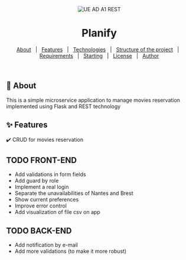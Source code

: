 <div align="center" id="top"> 
  <img src="./.github/app.gif" alt="UE AD A1 REST" />
</div>

<h1 align="center">Planify</h1>

<p align="center">
  <a href="#dart-about">About</a> &#xa0; | &#xa0; 
  <a href="#sparkles-features">Features</a> &#xa0; | &#xa0;
  <a href="#rocket-technologies">Technologies</a> &#xa0; | &#xa0;
  <a href="#dart_check_mark-Structure Of the project">Structure of the project</a> &#xa0; | &#xa0;
  <a href="#white_check_mark-requirements">Requirements</a> &#xa0; | &#xa0;
  <a href="#checkered_flag-starting">Starting</a> &#xa0; | &#xa0;
  <a href="#memo-license">License</a> &#xa0; | &#xa0;
  <a href="https://github.com/{{YOUR_GITHUB_USERNAME}}" target="_blank">Author</a>
</p>

<br>

## :dart: About ##

This is a simple microservice application to manage movies reservation implemented using Flask and REST technology
## :sparkles: Features ##

:heavy_check_mark: CRUD for movies reservation

## TODO FRONT-END

- Add validations in form fields
- Add guard by role
- Implement a real login
- Separate the unavailabilities of Nantes and Brest
- Show current preferences
- Improve error control
- Add visualization of file csv on app

## TODO BACK-END

- Add notification by e-mail
- Add more validations (to make it more robust)
